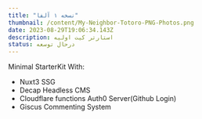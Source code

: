 ```yaml
---
title: "نسخه ۱ آلفا"
thumbnail: /content/My-Neighbor-Totoro-PNG-Photos.png
date: 2023-08-29T19:06:34.143Z
description: استارتر کیت اولیه
status: درحال توسعه
---
```


<div class="ltr">
Minimal StarterKit With:

- Nuxt3 SSG
- Decap Headless CMS
- Cloudflare functions Auth0 Server(Github Login)
- Giscus Commenting System

</div>
